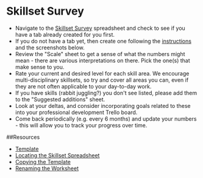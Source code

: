 # Skillset Survey

* Navigate to the [Skillset Survey](https://docs.google.com/spreadsheets/d/1Y_Dd0OfxjL61sgWlsJxYcGq0TY5Nc8sewWjzYNSx7G4/edit#gid=1186466179) spreadsheet and check to see if you have a tab already created for you first.
* If you do not have a tab yet, then create one following the [instructions](https://docs.google.com/a/civicactions.com/spreadsheets/d/1Y_Dd0OfxjL61sgWlsJxYcGq0TY5Nc8sewWjzYNSx7G4/edit#gid=1186466179) and the screenshots below.
* Review the "Scale" sheet to get a sense of what the numbers might mean - there are various interpretations on there. Pick the one(s) that make sense to you.
* Rate your current and desired level for each skill area. We encourage multi-disciplinary skillsets, so try and cover all areas you can, even if they are not often applicable to your day-to-day work.
* If you have skills (rabbit juggling?) you don't see listed, please add them to the "Suggested additions" sheet.
* Look at your deltas, and consider incorporating goals related to these into your professional development Trello board.
* Come back periodically (e.g. every 6 months) and update your numbers - this will allow you to track your progress over time.

##Resources

* [Template](https://docs.google.com/a/civicactions.com/spreadsheets/d/1Y_Dd0OfxjL61sgWlsJxYcGq0TY5Nc8sewWjzYNSx7G4/edit#gid=0)
* [Locating the Skillset Spreadsheet](../images/locate-spreadsheet.png)
* [Copying the Template](../images/copy-template.png)
* [Renaming the Worksheet](../images/rename-worksheet.png)